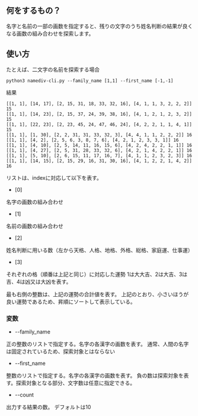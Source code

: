 ## 何をするもの？

名字と名前の一部の画数を指定すると、残りの文字のうち姓名判断の結果が良くなる画数の組み合わせを探索します。

## 使い方

たとえば、二文字の名前を探索する場合

`python3 namediv-cli.py --family_name [1,1] --first_name [-1,-1]`

結果

```
[[1, 1], [14, 17], [2, 15, 31, 18, 33, 32, 16], [4, 1, 1, 3, 2, 2, 2]] 15
[[1, 1], [14, 23], [2, 15, 37, 24, 39, 38, 16], [4, 1, 2, 1, 2, 3, 2]] 15
[[1, 1], [22, 23], [2, 23, 45, 24, 47, 46, 24], [4, 2, 2, 1, 1, 4, 1]] 15
[[1, 1], [1, 30], [2, 2, 31, 31, 33, 32, 3], [4, 4, 1, 1, 2, 2, 2]] 16
[[1, 1], [4, 2], [2, 5, 6, 3, 8, 7, 6], [4, 2, 1, 2, 3, 3, 1]] 16
[[1, 1], [4, 10], [2, 5, 14, 11, 16, 15, 6], [4, 2, 4, 2, 2, 1, 1]] 16
[[1, 1], [4, 27], [2, 5, 31, 28, 33, 32, 6], [4, 2, 1, 4, 2, 2, 1]] 16
[[1, 1], [5, 10], [2, 6, 15, 11, 17, 16, 7], [4, 1, 1, 2, 3, 2, 3]] 16
[[1, 1], [14, 15], [2, 15, 29, 16, 31, 30, 16], [4, 1, 2, 2, 1, 4, 2]] 16
```

リストは、indexに対応して以下を表す。

- [0]

名字の画数の組み合わせ

- [1]

名前の画数の組み合わせ

- [2]

姓名判断に用いる数（左から天格、人格、地格、外格、総格、家庭運、仕事運）

- [3]

それぞれの格（順番は上記と同じ）に対応した運勢
1は大大吉、2は大吉、3は吉、4は凶又は大凶を表す。

最も右側の整数は、上記の運勢の合計値を表す。
上記のとおり、小さいほうが良い運勢であるため、昇順にソートして表示している。

### 変数
- --family_name

正の整数のリストで指定する。名字の各漢字の画数を表す。
通常、人間の名字は固定されているため、探索対象とはならない

- --first_name

整数のリストで指定する。名字の各漢字の画数を表す。
負の数は探索対象を表す。探索対象となる部分、文字数は任意に指定できる。

- --count

出力する結果の数。
デフォルトは10
